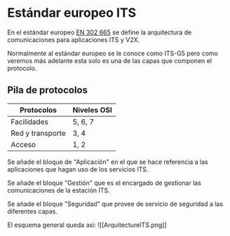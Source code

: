 # Estándar europeo ITS

En el estándar europeo [EN 302 665](https://www.etsi.org/deliver/etsi_en/302600_302699/302665/01.01.01_60/en_302665v010101p.pdf) se define la arquitectura de comunicaciones para aplicaciones ITS y V2X.

Normalmente al estándar europeo se le conoce como ITS-G5 pero como veremos más adelante esta solo es una de las capas que componen el protocolo.

## Pila de protocolos

| Protocolos | Niveles OSI |
| -----------| ------------|
| Facilidades | 5, 6, 7 |
| Red y transporte | 3, 4 |
| Acceso | 1, 2 |

Se añade el bloque de "Aplicación" en el que se hace referencia a las aplicaciones que hagan uso de los servicios ITS.

Se añade el bloque "Gestión" que es el encargado de gestionar las comunicaciones de la estación ITS.

Se añade el bloque "Seguridad" que provee de servicio de seguridad a las diferentes capas.

El esquema general queda así:
![[ArquitectureITS.png]]

